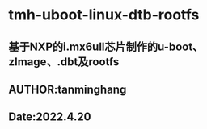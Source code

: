 # tmh-uboot-linux-dtb-rootfs
## 基于NXP的i.mx6ull芯片制作的u-boot、zImage、.dbt及rootfs
## AUTHOR:tanminghang
## Date:2022.4.20
